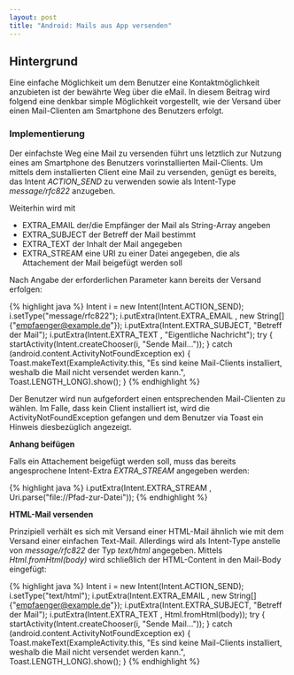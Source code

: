 ```yaml
---
layout: post
title: "Android: Mails aus App versenden"
---
```




## Hintergrund

Eine einfache Möglichkeit um dem Benutzer eine Kontaktmöglichkeit anzubieten ist der bewährte Weg über die eMail.
In diesem Beitrag wird folgend eine denkbar simple Möglichkeit vorgestellt, wie der Versand über einen Mail-Clienten am Smartphone des Benutzers erfolgt.

### Implementierung

Der einfachste Weg eine Mail zu versenden führt uns letztlich zur Nutzung eines am Smartphone des Benutzers vorinstallierten Mail-Clients.
Um mittels dem installierten Client eine Mail zu versenden, genügt es bereits, das Intent <em>ACTION_SEND</em> zu verwenden sowie als Intent-Type <em>message/rfc822</em> anzugeben.

Weiterhin wird mit

 - EXTRA\_EMAIL der/die Empfänger der Mail als String-Array angeben
 - EXTRA\_SUBJECT der Betreff der Mail bestimmt
 - EXTRA\_TEXT der Inhalt der Mail angegeben
 - EXTRA\_STREAM eine URI zu einer Datei angegeben, die als Attachement der Mail beigefügt werden soll

Nach Angabe der erforderlichen Parameter kann bereits der Versand erfolgen:

{% highlight java %}
Intent i = new Intent(Intent.ACTION_SEND);
i.setType("message/rfc822");
i.putExtra(Intent.EXTRA_EMAIL  , new String[]{"empfaenger@example.de"});
i.putExtra(Intent.EXTRA_SUBJECT, "Betreff der Mail");
i.putExtra(Intent.EXTRA_TEXT   , "Eigentliche Nachricht");
try {
    startActivity(Intent.createChooser(i, "Sende Mail..."));
} catch (android.content.ActivityNotFoundException ex) {
    Toast.makeText(ExampleActivity.this, "Es sind keine Mail-Clients installiert, weshalb die Mail nicht versendet werden kann.", Toast.LENGTH_LONG).show();
}
{% endhighlight %}

Der Benutzer wird nun aufgefordert einen entsprechenden Mail-Clienten zu wählen.
Im Falle, dass kein Client installiert ist, wird die ActivityNotFoundException gefangen und dem Benutzer via Toast ein Hinweis diesbezüglich angezeigt.

<strong>Anhang beifügen</strong>

Falls ein Attachement beigefügt werden soll, muss das bereits angesprochene Intent-Extra <em>EXTRA_STREAM</em> angegeben werden:

{% highlight java %}
i.putExtra(Intent.EXTRA_STREAM   , Uri.parse("file://Pfad-zur-Datei"));
{% endhighlight %}

<strong>HTML-Mail versenden</strong>

Prinzipiell verhält es sich mit Versand einer HTML-Mail ähnlich wie mit dem Versand einer einfachen Text-Mail.
Allerdings wird als Intent-Type anstelle von <em>message/rfc822</em> der Typ <em>text/html</em> angegeben.
Mittels <em>Html.fromHtml(body)</em> wird schließlich der HTML-Content in den Mail-Body eingefügt:

{% highlight java %}
Intent i = new Intent(Intent.ACTION_SEND);
i.setType("text/html");
i.putExtra(Intent.EXTRA_EMAIL  , new String[]{"empfaenger@example.de"});
i.putExtra(Intent.EXTRA_SUBJECT, "Betreff der Mail");
i.putExtra(Intent.EXTRA_TEXT   ,  Html.fromHtml(body));
try {
    startActivity(Intent.createChooser(i, "Sende Mail..."));
} catch (android.content.ActivityNotFoundException ex) {
    Toast.makeText(ExampleActivity.this, "Es sind keine Mail-Clients installiert, weshalb die Mail nicht versendet werden kann.", Toast.LENGTH_LONG).show();
}
{% endhighlight %}